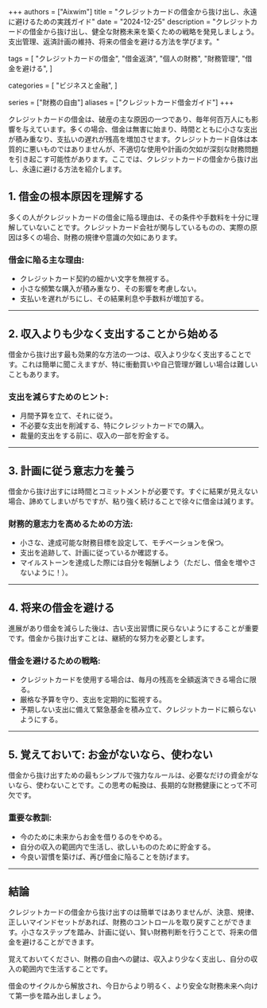 +++
authors = ["Aixwim"]
title = "クレジットカードの借金から抜け出し、永遠に避けるための実践ガイド"
date = "2024-12-25"
description = "クレジットカードの借金から抜け出し、健全な財務未来を築くための戦略を発見しましょう。支出管理、返済計画の維持、将来の借金を避ける方法を学びます。"

tags = [
  "クレジットカードの借金",
  "借金返済",
  "個人の財務",
  "財務管理",
  "借金を避ける",
]

categories = [
  "ビジネスと金融",
]

series = ["財務の自由"]
aliases = ["クレジットカード借金ガイド"]
+++

クレジットカードの借金は、破産の主な原因の一つであり、毎年何百万人にも影響を与えています。多くの場合、借金は無害に始まり、時間とともに小さな支出が積み重なり、支払いの遅れが残高を増加させます。クレジットカード自体は本質的に悪いものではありませんが、不適切な使用や計画の欠如が深刻な財務問題を引き起こす可能性があります。ここでは、クレジットカードの借金から抜け出し、永遠に避ける方法を紹介します。

<!--more-->

## 1. 借金の根本原因を理解する  

多くの人がクレジットカードの借金に陥る理由は、その条件や手数料を十分に理解していないことです。クレジットカード会社が関与しているものの、実際の原因は多くの場合、財務の規律や意識の欠如にあります。

### 借金に陥る主な理由:
- クレジットカード契約の細かい文字を無視する。
- 小さな頻繁な購入が積み重なり、その影響を考慮しない。
- 支払いを遅れがちにし、その結果利息や手数料が増加する。

---

## 2. 収入よりも少なく支出することから始める  

借金から抜け出す最も効果的な方法の一つは、収入より少なく支出することです。これは簡単に聞こえますが、特に衝動買いや自己管理が難しい場合は難しいこともあります。

### 支出を減らすためのヒント:
- 月間予算を立て、それに従う。
- 不必要な支出を削減する、特にクレジットカードでの購入。
- 裁量的支出をする前に、収入の一部を貯金する。

---

## 3. 計画に従う意志力を養う  

借金から抜け出すには時間とコミットメントが必要です。すぐに結果が見えない場合、諦めてしまいがちですが、粘り強く続けることで徐々に借金は減ります。

### 財務的意志力を高めるための方法:
- 小さな、達成可能な財務目標を設定して、モチベーションを保つ。
- 支出を追跡して、計画に従っているか確認する。
- マイルストーンを達成した際には自分を報酬しよう（ただし、借金を増やさないように！）。

---

## 4. 将来の借金を避ける  

進展があり借金を減らした後は、古い支出習慣に戻らないようにすることが重要です。借金から抜け出すことは、継続的な努力を必要とします。

### 借金を避けるための戦略:
- クレジットカードを使用する場合は、毎月の残高を全額返済できる場合に限る。
- 厳格な予算を守り、支出を定期的に監視する。
- 予期しない支出に備えて緊急基金を積み立て、クレジットカードに頼らないようにする。

---

## 5. 覚えておいて: お金がないなら、使わない  

借金から抜け出すための最もシンプルで強力なルールは、必要なだけの資金がないなら、使わないことです。この思考の転換は、長期的な財務健康にとって不可欠です。

### 重要な教訓:
- 今のために未来からお金を借りるのをやめる。
- 自分の収入の範囲内で生活し、欲しいもののために貯金する。
- 今良い習慣を築けば、再び借金に陥ることを防げます。

---

## 結論  

クレジットカードの借金から抜け出すのは簡単ではありませんが、決意、規律、正しいマインドセットがあれば、財務のコントロールを取り戻すことができます。小さなステップを踏み、計画に従い、賢い財務判断を行うことで、将来の借金を避けることができます。

覚えておいてください、財務の自由への鍵は、収入より少なく支出し、自分の収入の範囲内で生活することです。  

借金のサイクルから解放され、今日からより明るく、より安全な財務未来へ向けて第一歩を踏み出しましょう。
